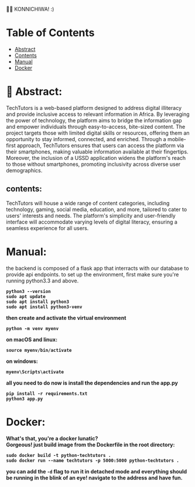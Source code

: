 👋🏾 KONNICHIWA! :)
# Table of Contents
- [Abstract](#-abstract)
- [Contents](#contents)
- [Manual](#manual)
- [Docker](#docker)


# 📓 Abstract:
TechTutors is a web-based platform designed to address digital illiteracy and provide inclusive access to relevant information in Africa. By leveraging the power of technology, the platform aims to bridge the information gap and empower individuals through easy-to-access, bite-sized content. The project targets those with limited digital skills or resources, offering them an opportunity to stay informed, connected, and enriched.
Through a mobile-first approach, TechTutors ensures that users can access the platform via their smartphones, making valuable information available at their fingertips. Moreover, the inclusion of a USSD application widens the platform's reach to those without smartphones, promoting inclusivity across diverse user demographics.

## contents:
TechTutors will house a wide range of content categories, including technology, gaming, social media, education, and more, tailored to cater to users' interests and needs. The platform's simplicity and user-friendly interface will accommodate varying levels of digital literacy, ensuring a seamless experience for all users.

# Manual:
the backend is composed of a flask app that interracts with our database to provide api endpoints. 
to set up the environment, first make sure you're running python3.3 and above. <b>
```
python3 --version
sudo apt update
sudo apt install python3
sudo apt install python3-venv
```
then create and activate the virtual environment
```
python -m venv myenv
```
on macOS and linux:
```
source myenv/bin/activate
```
on windows:
```
myenv\Scripts\activate
```
all you need to do now is install the dependencies and run the app.py
```
pip install -r requirements.txt
python3 app.py
```

# Docker:
What's that, you're a docker lunatic? <br>
Gorgeous! just build image from the Dockerfile in the root directory:<br>
```
sudo docker build -t python-techtutors .
sudo docker run --name techtutors -p 5000:5000 python-techtutors . 
```
you can add the `-d` flag to run it in detached mode
and everything should be running in the blink of an eye! navigate to the address and have fun.
